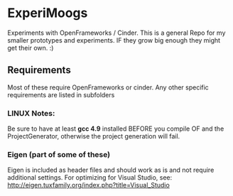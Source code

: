 # ExperiMoogs
Experiments with OpenFrameworks / Cinder.
This is a general Repo for my smaller prototypes and experiments. 
IF they grow big enough they might get their own. :)

## Requirements
Most of these require OpenFrameworks or cinder.
Any other specific requirements are listed in subfolders

### LINUX Notes:
Be sure to have at least **gcc 4.9** installed BEFORE you compile OF and the ProjectGenerator, otherwise the project generation will fail.

### Eigen (part of some of these)
Eigen is included as header files and should work as is and not require additional settings.
For optimizing for Visual Studio, see: http://eigen.tuxfamily.org/index.php?title=Visual_Studio
